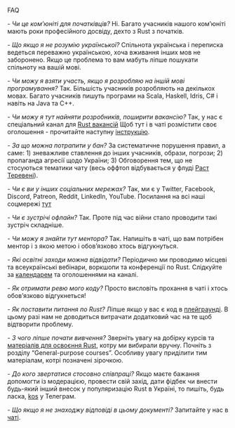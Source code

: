FAQ

_- Чи це ком’юніті для початківців?_
Ні. Багато учасників нашого ком’юніті мають роки професійного досвіду, дехто з Rust з початків.

_- Що якщо я не розумію української?_
Спільнота українська і переписка ведеться переважно українською, хоча вживання інших мов не заборонено. Якщо це проблема то вам мабуть ліпше пошукати спільноту на вашій мові.

_- Чи можу я взяти участь, якщо я розробляю на іншій мові програмування?_
Так. Більшість учасників розробляють на декількох мовах. Багато учасників пишуть програми на Scala, Haskell, Idris, C# і навіть на Java та C++. 

_- Чи можу я тут найняти розробників, поширити вакансію?_
Так, у нас є спеціальний канал для [Rust вакансій](https://t.me/rust_jobs_ua) Щоб тут і в чаті розмістити  своє оголошення - прочитайте наступну [інструкцію](https://telegra.ph/Rust-Jobs-UA-08-04).

_- За що можна потрапити у бан?_
За систематичне порушення правил, а саме: 1) зневажливе ставлення до інших учасників, образи, погрози; 2) пропаганда агресії щодо України; 3) Обговорення тем, що не стосуються тематики чату (весь оффтоп відбувається у флуді [Раст Теревені](https://t.me/rust_tereveni)).

_- Чи є ви у інших соціальних мережах?_ 
Так, ми є у Twitter, Facebook, Discord, Patreon, Reddit, LinkedIn, YouTube. Посилання на всі наші соцмережі [тут](https://t.me/rustlang_ua/2383) 

_- Чи є зустрічі офлайн?_
Так. Проте під час війни стало проводити такі зустріч складніше. 

_- Чи можу я знайти тут ментора?_
Так. Напишіть в чаті, що вам потрібен ментор і з якою метою і обов’язково хтось відгукнуться.

_- Які освітні заходи можна відвідати?_
Періодично ми проводимо місцеві та всеукраїнські вебінари, воркшопи та конференції по Rust. Слідкуйте за [календарем](https://calendar.google.com/calendar/u/0?cid=OWpobWZuYTJmdjcyNjFxNjNzaDV1aHZhNWNAZ3JvdXAuY2FsZW5kYXIuZ29vZ2xlLmNvbQ) та оголошеннями на каналі.

_- Як отримати ревю мого коду?_
Просто висловіть прохання в чаті і хтось обов’язково відгукнеться! 

_- Як поставити питання по Rust?_
Ліпше якщо у вас є код в [плейграунді](https://play.rust-lang.org/). В цьому разі нам не доводиться витрачати додатковий час на те щоб відтворити проблему. 

_- З чого ліпше почати вивчення?_
Зверніть увагу на добірку курсів та [матеріалів для освоєння Rust](https://github.com/rust-lang-ua/learn_rust_together), котру ми вибирали вручну. Почніть з розділу “General-purpose courses”. Особливу увагу приділити тим матеріалам, котрі позначені зірочкою. 

_- До кого звертатися стосовно співпраці?_
 Якщо маєте бажання допомогти із модерацією, провести свій захід, дати фідбек чи внести будь-який інший внесок у популяризацію Rust в Україні, то пишіть, будь ласка, [kos](https://t.me/wandalen_me) у Телеграм. 


_- Що якщо я не знаходжу відповіді в цьому документі?_
Запитайте у нас в [чаті](https://t.me/rustlang_ua).
